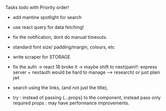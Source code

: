 Tasks todo with Priority order!

- add mantine spotlight for search

- use react query for data fetching!
- fix the notification, dont do manual timeouts.

- standard font size/ padding/margin, colours, etc
- write scraper for STORAGE
- fix the auth -> react 18 broke it -> maybe shift to next(pain!!: express server + nextauth would be hard to manage --> research) or just plain jwt

- search using the links, (and not just the title),

- try : instead of passing {...props} to the component, instead pass only required props : may have performance improvements.
